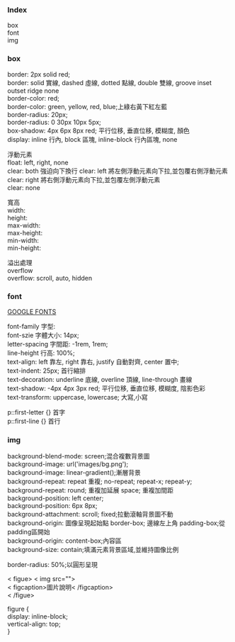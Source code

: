 

### Index   
box   
font    
img   

### box   

border: 2px solid red;    
border: solid 實線, dashed 虛線, dotted 點線, double 雙線, groove inset outset ridge none   
border-color: red;    
border-color: green, yellow, red, blue;上綠右黃下紅左藍   
border-radius: 20px;    
border-radius: 0 30px 10px 5px;   
box-shadow: 4px 6px 8px red; 平行位移, 垂直位移, 模糊度, 顏色    
display: inline 行內, block 區塊, inline-block 行內區塊, none     

浮動元素    
float: left, right, none    
clear: both 強迫向下換行
clear: left 將左側浮動元素向下拉,並包覆右側浮動元素    
clear: right 將右側浮動元素向下拉,並包覆左側浮動元素   
clear: none   

寬高    
width:    
height:   
max-width:    
max-height:   
min-width:    
min-height:    

溢出處理    
overflow    
overflow: scroll, auto, hidden      


### font    

[GOOGLE FONTS](https://www.google.com/fonts)    

font-family 字型:      
font-szie 字體大小: 14px;      
letter-spacing 字間距: -1rem, 1rem;    
line-height 行高: 100%;     
text-align: left 靠左, right 靠右, justify 自動對齊, center 置中;      
text-indent: 25px; 首行縮排   
text-decoration: underline 底線, overline 頂線, line-through 畫線    
text-shadow: -4px 4px 3px red; 平行位移, 垂直位移, 模糊度, 陰影色彩     
text-transform: uppercase, lowercase; 大寫,小寫 

p::first-letter {} 首字    
p::first-line {} 首行   


### img   

background-blend-mode: screen;混合複數背景圖   
background-image: url('images/bg.png');   
background-image: linear-gradient();漸層背景    
background-repeat: repeat 重複; no-repeat; repeat-x; repeat-y;      
background-repeat: round; 重複加延展 space; 重複加間距    
background-position: left center;   
background-position: 6px 8px;   
background-attachment: scroll; fixed;拉動滾軸背景圖不動    
background-origin: 圖像呈現起始點 border-box; 邊線左上角 padding-box;從padding區開始    
background-origin: content-box;內容區    
background-size: contain;填滿元素背景區域,並維持圖像比例   

border-radius: 50%;以圓形呈現    

< figue> < img src="">       
< figcaption>圖片說明< /figcaption>   
< /figue>

figure {  
display: inline-block;    
vertical-align: top;    
}   







